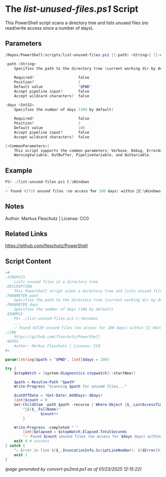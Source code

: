The *list-unused-files.ps1* Script
===========================

This PowerShell script scans a directory tree and lists unused files (no read/write access since a number of days).

Parameters
----------
```powershell
/Repos/PowerShell/scripts/list-unused-files.ps1 [[-path] <String>] [[-days] <Int32>] [<CommonParameters>]

-path <String>
    Specifies the path to the directory tree (current working dir by default)
    
    Required?                    false
    Position?                    1
    Default value                "$PWD"
    Accept pipeline input?       false
    Accept wildcard characters?  false

-days <Int32>
    Specifies the number of days (100 by default)
    
    Required?                    false
    Position?                    2
    Default value                100
    Accept pipeline input?       false
    Accept wildcard characters?  false

[<CommonParameters>]
    This script supports the common parameters: Verbose, Debug, ErrorAction, ErrorVariable, WarningAction, 
    WarningVariable, OutBuffer, PipelineVariable, and OutVariable.
```

Example
-------
```powershell
PS> ./list-unused-files.ps1 C:\Windows
...
✅ Found 43729 unused files (no access for 100 days) within 📂C:\Windows in 113 sec

```

Notes
-----
Author: Markus Fleschutz | License: CC0

Related Links
-------------
https://github.com/fleschutz/PowerShell

Script Content
--------------
```powershell
<#
.SYNOPSIS
	Lists unused files in a directory tree
.DESCRIPTION
	This PowerShell script scans a directory tree and lists unused files (no read/write access since a number of days).
.PARAMETER path
	Specifies the path to the directory tree (current working dir by default)
.PARAMETER days
	Specifies the number of days (100 by default)
.EXAMPLE
	PS> ./list-unused-files.ps1 C:\Windows
	...
	✅ Found 43729 unused files (no access for 100 days) within 📂C:\Windows in 113 sec
.LINK
	https://github.com/fleschutz/PowerShell
.NOTES
	Author: Markus Fleschutz | License: CC0
#>

param([string]$path = "$PWD", [int]$days = 100)

try {
	$stopWatch = [system.diagnostics.stopwatch]::startNew()

	$path = Resolve-Path "$path"
	Write-Progress "Scanning $path for unused files..."

	$cutOffDate = (Get-Date).AddDays(-$Days)
 	[int]$count = 0
	Get-ChildItem -path $path -recurse | Where-Object {$_.LastAccessTime -le $cutOffDate} | Foreach-Object {
		"📄$($_.FullName)"
                $count++
        }

	Write-Progress -completed " "
        [int]$elapsed = $stopWatch.Elapsed.TotalSeconds
        "✅ Found $count unused files (no access for $days days) within 📂$path in $elapsed sec"
	exit 0 # success
} catch {
	"⚠️ Error in line $($_.InvocationInfo.ScriptLineNumber): $($Error[0])"
	exit 1
}
```

*(page generated by convert-ps2md.ps1 as of 01/23/2025 12:15:22)*
